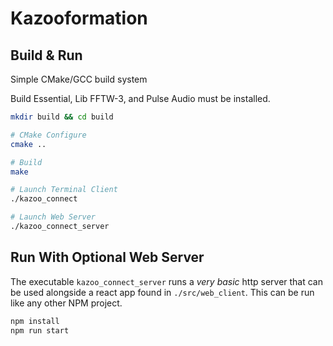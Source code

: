 # Kazooformation

## Build & Run

Simple CMake/GCC build system

Build Essential, Lib FFTW-3, and Pulse Audio must be installed.

```bash
mkdir build && cd build

# CMake Configure
cmake ..

# Build
make

# Launch Terminal Client
./kazoo_connect

# Launch Web Server
./kazoo_connect_server
```

## Run With Optional Web Server

The executable `kazoo_connect_server` runs a *very basic* http server that can
be used alongside a react app found in `./src/web_client`. This can be run
like any other NPM project.

```bash
npm install
npm run start
```
